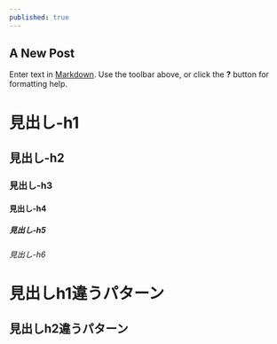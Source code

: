 ```yaml
---
published: true
---
```


## A New Post

Enter text in [Markdown](http://daringfireball.net/projects/markdown/). Use the toolbar above, or click the **?** button for formatting help.


# 見出し-h1
## 見出し-h2
### 見出し-h3
#### 見出し-h4
##### 見出し-h5
###### 見出し-h6
見出しh1違うパターン
===============
見出しh2違うパターン
---------------